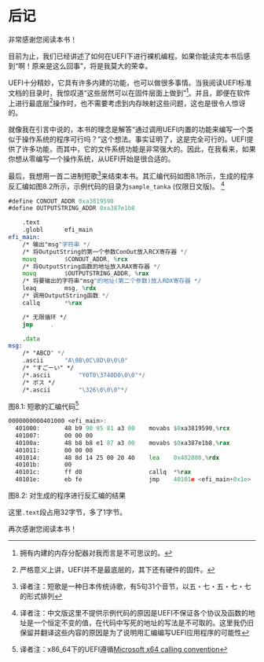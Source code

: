 # 后记

非常感谢您阅读本书！

目前为止，我们已经讲述了如何在UEFI下进行裸机编程。如果你能读完本书后感到“啊！原来是这么回事”，将是我莫大的荣幸。

UEFI十分精妙，它具有许多内建的功能，也可以做很多事情。当我阅读UEFI标准文档的目录时，我惊叹道“这些居然可以在固件层面上做到”[^1]。并且，即便在软件上进行最底层[^2]操作时，也不需要考虑到内存映射这些问题，这也是很令人惊讶的。

就像我在引言中说的，本书的理念是解答“通过调用UEFI内置的功能来编写一个类似于操作系统的程序可行吗？”这个想法。事实证明了，这是完全可行的。UEFI提供了许多功能，而其中，它的文件系统功能是非常强大的。因此，在我看来，如果你想从零编写一个操作系统，从UEFI开始是很合适的。

最后，我想用一首二进制短歌[^3]来结束本书。其汇编代码如图8.1所示，生成的程序反汇编如图8.2所示，示例代码的目录为`sample_tanka` (仅限日文版)。 [^4]

```asm
#define CONOUT_ADDR 0xa3819590
#define OUTPUTSTRING_ADDR 0xa387e1b8

    .text
    .globl      efi_main
efi_main:
    /* 输出"msg"字符串 */
    /* 将OutputString的第一个参数ConOut放入RCX寄存器 */
    movq        $CONOUT_ADDR, %rcx
    /* 将OutputString函数的地址放入RAX寄存器 */
    movq        $OUTPUTSTRING_ADDR, %rax
    /* 将要输出的字符串"msg"的地址(第二个参数)放入RDX寄存器 */
    leaq        msg, %rdx
    /* 调用OutputString函数 */
    callq       *%rax

    /* 无限循环 */
    jmp     .

    .data
msg:
    /* "ABCD" */
    .ascii      "A\0B\0C\0D\0\0\0"
    /* "すごーい" */
    /*.ascii        "Y0T0\3740D0\0\0"*/
    /* ボス */
    /*.ascii        "\326\0\0\0"*/
```

图8.1: 短歌的汇编代码[^5]

```asm
0000000000401000 <efi_main>:
  401000:       48 b9 90 95 81 a3 00    movabs $0xa3819590,%rcx
  401007:       00 00 00
  40100a:       48 b8 b8 e1 87 a3 00    movabs $0xa387e1b8,%rax
  401011:       00 00 00
  401014:       48 8d 14 25 00 20 40    lea    0x402000,%rdx
  40101b:       00
  40101c:       ff d0                   callq  *%rax
  40101e:       eb fe                   jmp    40101e <efi_main+0x1e>
```

图8.2: 对生成的程序进行反汇编的结果

这里`.text`段占用32字节，多了1字节。

再次感谢您阅读本书！


[^1]: 拥有内建的内存分配器对我而言是不可思议的。

[^2]: 严格意义上讲，UEFI并不是最底层的，其下还有硬件的固件。

[^3]: 译者注：短歌是一种日本传统诗歌，有5句31个音节，以五・七・五・七・七的形式排列

[^4]: 译者注：中文版这里不提供示例代码的原因是UEFI不保证各个协议及函数的地址是一个恒定不变的值，在代码中写死的地址的写法是不可取的。这里我仍旧保留并翻译这些内容的原因是为了说明用汇编编写UEFI应用程序的可能性

[^5]: 译者注：x86_64下的UEFI遵循[Microsoft x64 calling convention](https://en.wikipedia.org/wiki/X86_calling_conventions#Microsoft_x64_calling_convention)
